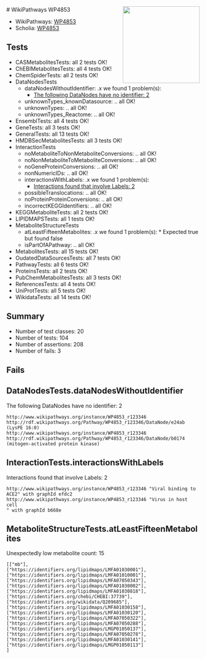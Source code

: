 <img style="float: right; width: 200px" src="https://upload.wikimedia.org/wikipedia/commons/thumb/8/83/Wplogo_with_text_500.png/640px-Wplogo_with_text_500.png" />
# WikiPathways WP4853

* WikiPathways: [WP4853](https://new.wikipathways.org/pathways/WP4853)
* Scholia: [WP4853](https://scholia.toolforge.org/wikipathways/WP4853)
## Tests
* CASMetabolitesTests: all 2 tests OK!
* ChEBIMetabolitesTests: all 4 tests OK!
* ChemSpiderTests: all 2 tests OK!
* DataNodesTests
    * dataNodesWithoutIdentifier: .x we found 1 problem(s):
        * [The following DataNodes have no identifier: 2](#d2d32fa1)
    * unknownTypes_knownDatasource: .. all OK!
    * unknownTypes: .. all OK!
    * unknownTypes_Reactome: .. all OK!
* EnsemblTests: all 4 tests OK!
* GeneTests: all 3 tests OK!
* GeneralTests: all 13 tests OK!
* HMDBSecMetabolitesTests: all 3 tests OK!
* InteractionTests
    * noMetaboliteToNonMetaboliteConversions: .. all OK!
    * noNonMetaboliteToMetaboliteConversions: .. all OK!
    * noGeneProteinConversions: .. all OK!
    * nonNumericIDs: .. all OK!
    * interactionsWithLabels: .x we found 1 problem(s):
        * [Interactions found that involve Labels: 2](#630d2679)
    * possibleTranslocations: .. all OK!
    * noProteinProteinConversions: .. all OK!
    * incorrectKEGGIdentifiers: .. all OK!
* KEGGMetaboliteTests: all 2 tests OK!
* LIPIDMAPSTests: all 1 tests OK!
* MetaboliteStructureTests
    * atLeastFifteenMetabolites: .x we found 1 problem(s):
            * Expected true but found false
    * isPartOfAPathway: .. all OK!
* MetabolitesTests: all 15 tests OK!
* OudatedDataSourcesTests: all 7 tests OK!
* PathwayTests: all 6 tests OK!
* ProteinsTests: all 2 tests OK!
* PubChemMetabolitesTests: all 3 tests OK!
* ReferencesTests: all 4 tests OK!
* UniProtTests: all 5 tests OK!
* WikidataTests: all 14 tests OK!


## Summary

* Number of test classes: 20
* Number of tests: 104
* Number of assertions: 208
* Number of fails: 3

## Fails

<a name="d2d32fa1" />

## DataNodesTests.dataNodesWithoutIdentifier

The following DataNodes have no identifier: 2
```
http://www.wikipathways.org/instance/WP4853_r123346 http://rdf.wikipathways.org/Pathway/WP4853_r123346/DataNode/e24ab (LysPE 16:0)
http://www.wikipathways.org/instance/WP4853_r123346 http://rdf.wikipathways.org/Pathway/WP4853_r123346/DataNode/b0174 (mitogen-activated protein kinase)
```

<a name="630d2679" />

## InteractionTests.interactionsWithLabels

Interactions found that involve Labels: 2
```
http://www.wikipathways.org/instance/WP4853_r123346 "Viral binding to ACE2" with graphId efdc2
http://www.wikipathways.org/instance/WP4853_r123346 "Virus in host cell
" with graphId b668e
```

<a name="3b0f9401" />

## MetaboliteStructureTests.atLeastFifteenMetabolites

Unexpectedly low metabolite count: 15

```
[["mb"],
["https://identifiers.org/lipidmaps/LMFA01030001"],
["https://identifiers.org/lipidmaps/LMFA01010001"],
["https://identifiers.org/lipidmaps/LMFA07050343"],
["https://identifiers.org/lipidmaps/LMFA01030002"],
["https://identifiers.org/lipidmaps/LMFA01030818"],
["https://identifiers.org/chebi/CHEBI:37739"],
["https://identifiers.org/wikidata/Q209685"],
["https://identifiers.org/lipidmaps/LMFA01030158"],
["https://identifiers.org/lipidmaps/LMFA01030120"],
["https://identifiers.org/lipidmaps/LMFA07050322"],
["https://identifiers.org/lipidmaps/LMFA07050288"],
["https://identifiers.org/lipidmaps/LMGP01050137"],
["https://identifiers.org/lipidmaps/LMFA07050278"],
["https://identifiers.org/lipidmaps/LMFA01030141"],
["https://identifiers.org/lipidmaps/LMGP01050113"]
]
```


